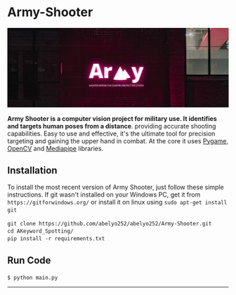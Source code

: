 # Army-Shooter

<p align="center">
  <img src="https://github.com/abelyo252/Army-Shooter/blob/main/resource/army_shooter_logo.png">
</p>


**Army Shooter is a computer vision project for military use. It identifies and targets human poses from a distance**.
providing accurate shooting capabilities. Easy to use and effective, it's the ultimate tool for precision targeting and gaining the upper hand in combat.  At the core it uses [Pygame](https://github.com/pygame), [OpenCV](https://github.com/opencv/opencv) and [Mediapipe](https://github.com/google/mediapipe) libraries. 



## Installation
To install the most recent version of Army Shooter, just follow these simple instructions. If git wasn't installed on your Windows PC, get it from `https://gitforwindows.org/` or install it on linux using `sudo apt-get install git` 

`git clone https://github.com/abelyo252/abelyo252/Army-Shooter.git`<br>
`cd AKeyword_Spotting/`<br>
`pip install -r requirements.txt`<br>



## Run Code

`$ python main.py`
<hr>
